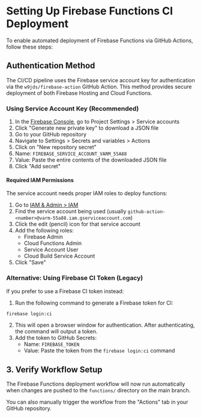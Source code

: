 # Setting Up Firebase Functions CI Deployment

To enable automated deployment of Firebase Functions via GitHub Actions, follow these steps:

## Authentication Method

The CI/CD pipeline uses the Firebase service account key for authentication via the `w9jds/firebase-action` GitHub Action. This method provides secure deployment of both Firebase Hosting and Cloud Functions.

### Using Service Account Key (Recommended)

1. In the [Firebase Console](https://console.firebase.google.com/), go to Project Settings > Service accounts
2. Click "Generate new private key" to download a JSON file
3. Go to your GitHub repository
4. Navigate to Settings > Secrets and variables > Actions
5. Click on "New repository secret"
6. Name: `FIREBASE_SERVICE_ACCOUNT_VARM_55A88`
7. Value: Paste the entire contents of the downloaded JSON file
8. Click "Add secret"

#### Required IAM Permissions

The service account needs proper IAM roles to deploy functions:

1. Go to [IAM & Admin > IAM](https://console.cloud.google.com/iam-admin/iam?project=varm-55a88)
2. Find the service account being used (usually `github-action-<number>@varm-55a88.iam.gserviceaccount.com`)
3. Click the edit (pencil) icon for that service account
4. Add the following roles:
   - Firebase Admin
   - Cloud Functions Admin
   - Service Account User
   - Cloud Build Service Account
5. Click "Save"

### Alternative: Using Firebase CI Token (Legacy)

If you prefer to use a Firebase CI token instead:

1. Run the following command to generate a Firebase token for CI:

```bash
firebase login:ci
```

2. This will open a browser window for authentication. After authenticating, the command will output a token.
3. Add the token to GitHub Secrets:
   - Name: `FIREBASE_TOKEN`
   - Value: Paste the token from the `firebase login:ci` command

## 3. Verify Workflow Setup

The Firebase Functions deployment workflow will now run automatically when changes are pushed to the `functions/` directory on the main branch.

You can also manually trigger the workflow from the "Actions" tab in your GitHub repository.
